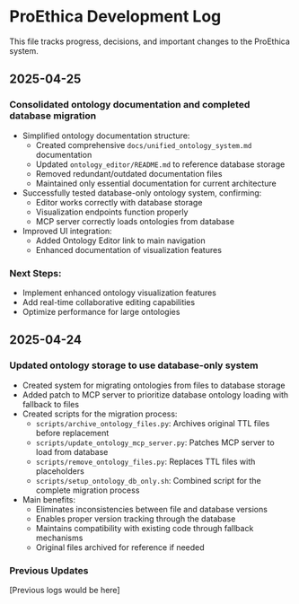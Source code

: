 # ProEthica Development Log

This file tracks progress, decisions, and important changes to the ProEthica system.

## 2025-04-25

### Consolidated ontology documentation and completed database migration

- Simplified ontology documentation structure:
  - Created comprehensive `docs/unified_ontology_system.md` documentation
  - Updated `ontology_editor/README.md` to reference database storage
  - Removed redundant/outdated documentation files
  - Maintained only essential documentation for current architecture
- Successfully tested database-only ontology system, confirming:
  - Editor works correctly with database storage
  - Visualization endpoints function properly
  - MCP server correctly loads ontologies from database
- Improved UI integration:
  - Added Ontology Editor link to main navigation
  - Enhanced documentation of visualization features

### Next Steps:
- Implement enhanced ontology visualization features
- Add real-time collaborative editing capabilities
- Optimize performance for large ontologies

## 2025-04-24

### Updated ontology storage to use database-only system

- Created system for migrating ontologies from files to database storage
- Added patch to MCP server to prioritize database ontology loading with fallback to files
- Created scripts for the migration process:
  - `scripts/archive_ontology_files.py`: Archives original TTL files before replacement
  - `scripts/update_ontology_mcp_server.py`: Patches MCP server to load from database
  - `scripts/remove_ontology_files.py`: Replaces TTL files with placeholders
  - `scripts/setup_ontology_db_only.sh`: Combined script for the complete migration process
- Main benefits:
  - Eliminates inconsistencies between file and database versions
  - Enables proper version tracking through the database
  - Maintains compatibility with existing code through fallback mechanisms
  - Original files archived for reference if needed

### Previous Updates

[Previous logs would be here]

